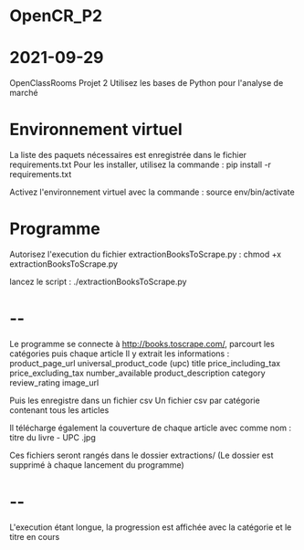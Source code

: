 # OpenCR_P2
# 2021-09-29

OpenClassRooms Projet 2
Utilisez les bases de Python pour l'analyse de marché

# Environnement virtuel
La liste des paquets nécessaires est enregistrée dans le fichier requirements.txt
Pour les installer, utilisez la commande :
pip install -r requirements.txt

Activez l'environnement virtuel avec la commande :
source env/bin/activate

# Programme
Autorisez l'execution du fichier extractionBooksToScrape.py :
chmod +x extractionBooksToScrape.py

lancez le script :
./extractionBooksToScrape.py

# --
Le programme se connecte à http://books.toscrape.com/, parcourt les catégories puis chaque article
Il y extrait les informations :
  product_page_url
  universal_product_code (upc)
  title
  price_including_tax
  price_excluding_tax
  number_available
  product_description
  category
  review_rating
  image_url

Puis les enregistre dans un fichier csv
Un fichier csv par catégorie contenant tous les articles

Il télécharge également la couverture de chaque article avec comme nom :
titre du livre - UPC .jpg

Ces fichiers seront rangés dans le dossier extractions/
(Le dossier est supprimé à chaque lancement du programme)

# --
L'execution étant longue, la progression est affichée avec la catégorie et le titre en cours
